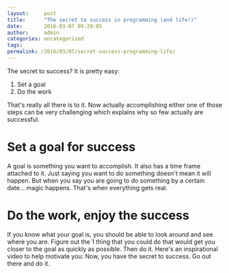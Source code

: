 ```yaml
---
layout:     post
title:      "The secret to success in programming (and life!)"
date:       2016-03-07 09:29:05
author:     admin
categories: uncategorized
tags:  
permalink: /2016/03/07/secret-success-programming-life/
---
```

The secret to success? It is pretty easy: 

  1. Set a goal
  2. Do the work

That's really all there is to it. Now actually accomplishing either one of those steps can be very challenging which explains why so few actually are successful. 

# Set a goal for success

A goal is something you want to accomplish. It also has a time frame attached to it. Just saying you want to do something doesn't mean it will happen. But when you say you are going to do something by a certain date... magic happens. That's when everything gets real. 

# Do the work, enjoy the success

If you know what your goal is, you should be able to look around and see where you are. Figure out the 1 thing that you could do that would get you closer to the goal as quickly as possible. Then do it. Here's an inspirational video to help motivate you:  Now, you have the secret to success. Go out there and do it.
